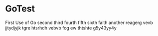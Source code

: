 # GoTest
First Use of Go
second
third
fourth
fifth
sixth
faith
another
reagerg
vevb
jjtydjyjk
tgre
htsrhdh
vebvb
fog ew
thtshte
g5y43yy4y
